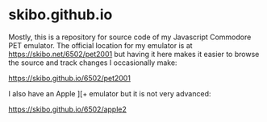 # skibo.github.io

Mostly, this is a repository for source code of my Javascript Commodore PET emulator.  The official location
for my emulator is at https://skibo.net/6502/pet2001 but having it here makes it easier to browse the source
and track changes I occasionally make:

https://skibo.github.io/6502/pet2001

I also have an Apple \]\[+ emulator but it is not very advanced:

https://skibo.github.io/6502/apple2

